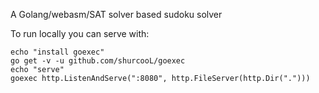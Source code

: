 A Golang/webasm/SAT solver based sudoku solver


To run locally you can serve with:
``` shell
echo "install goexec"
go get -v -u github.com/shurcooL/goexec
echo "serve"
goexec http.ListenAndServe(":8080", http.FileServer(http.Dir(".")))
```


